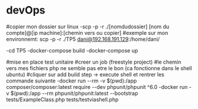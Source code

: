 # devOps
#copier mon dossier sur linux
-scp -p -r ./[nomdudossier] [nom du compte]@[ip machine]:[chemin vers ou copier]
#exemple sur mon environnemt: scp -p -r ./TP5 dani@192.168.191.129:/home/dani/

-cd TP5
-docker-compose build
-docker-compose up

#mise en place test unitaire 
#creer un job (freestyle project) 
#le chemin vers mes fichiers php ne semble pas etre le bon (ca fonctionne dans le shell ubuntu)
#cliquer sur add build step -> execute shell et rentrer les commande suivante
-docker run --rm -v $(pwd):/app composer/composer:latest require --dev phpunit/phpunit ^6.0
-docker run -v $(pwd):/app --rm phpunit/phpunit:latest --bootstrap tests/ExampleClass.php tests/testviashell.php
